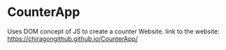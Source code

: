 # CounterApp
Uses DOM concept of JS to create a counter Website.
link to the website: https://chiragongithub.github.io/CounterApp/
